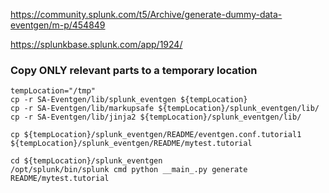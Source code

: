 https://community.splunk.com/t5/Archive/generate-dummy-data-eventgen/m-p/454849

https://splunkbase.splunk.com/app/1924/

### Copy ONLY relevant parts to a temporary location
```
tempLocation="/tmp"
cp -r SA-Eventgen/lib/splunk_eventgen ${tempLocation}
cp -r SA-Eventgen/lib/markupsafe ${tempLocation}/splunk_eventgen/lib/
cp -r SA-Eventgen/lib/jinja2 ${tempLocation}/splunk_eventgen/lib/
```

```
cp ${tempLocation}/splunk_eventgen/README/eventgen.conf.tutorial1 ${tempLocation}/splunk_eventgen/README/mytest.tutorial
```


```
cd ${tempLocation}/splunk_eventgen 
/opt/splunk/bin/splunk cmd python __main_.py generate README/mytest.tutorial
```
